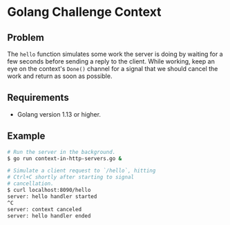 # Golang Challenge Context

## Problem

The `hello` function simulates some work the server is doing by waiting for a few seconds before sending a reply to the client. While working, keep an eye on the context's `Done()` channel for a signal that we should cancel the work and return as soon as possible.

## Requirements

- Golang version 1.13 or higher.

## Example

```sh
# Run the server in the background.
$ go run context-in-http-servers.go &

# Simulate a client request to `/hello`, hitting
# Ctrl+C shortly after starting to signal
# cancellation.
$ curl localhost:8090/hello
server: hello handler started
^C
server: context canceled
server: hello handler ended
```
